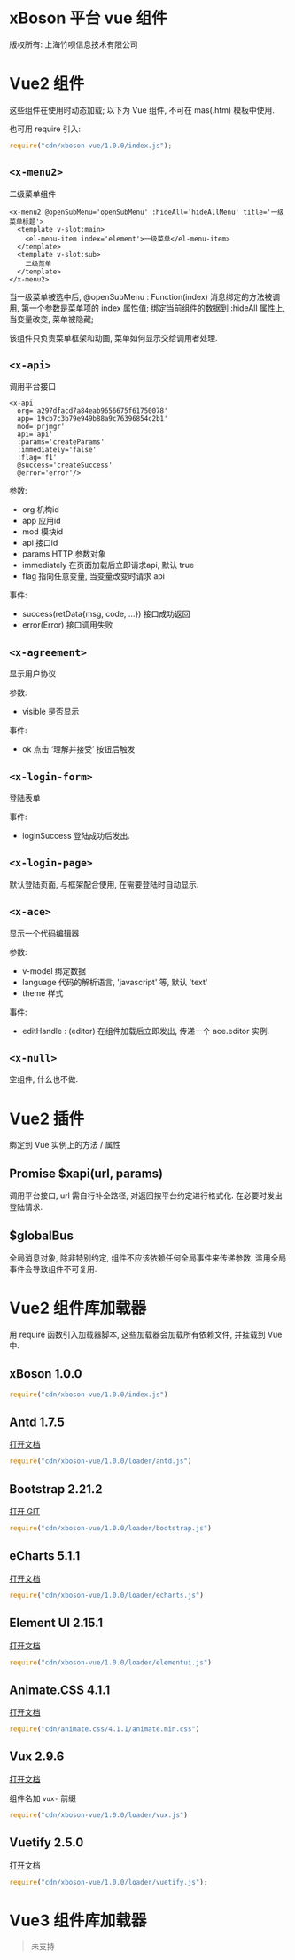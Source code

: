 # xBoson 平台 vue 组件

版权所有: 上海竹呗信息技术有限公司


# Vue2 组件

这些组件在使用时动态加载; 以下为 Vue 组件, 不可在 mas(.htm) 模板中使用.

也可用 require 引入:

```js
require("cdn/xboson-vue/1.0.0/index.js");
```


## `<x-menu2>`

二级菜单组件

```vue 
<x-menu2 @openSubMenu='openSubMenu' :hideAll='hideAllMenu' title='一级菜单标题'>
  <template v-slot:main>
    <el-menu-item index='element'>一级菜单</el-menu-item>
  </template>
  <template v-slot:sub>
    二级菜单
  </template>
</x-menu2>
```

当一级菜单被选中后, @openSubMenu : Function(index) 消息绑定的方法被调用, 第一个参数是菜单项的 index 属性值;
绑定当前组件的数据到 :hideAll 属性上, 当变量改变, 菜单被隐藏;

该组件只负责菜单框架和动画, 菜单如何显示交给调用者处理.


## `<x-api>`

调用平台接口

```vue
<x-api 
  org='a297dfacd7a84eab9656675f61750078'
  app='19cb7c3b79e949b88a9c76396854c2b1'
  mod='prjmgr' 
  api='api' 
  :params='createParams'
  :immediately='false'
  :flag='f1'
  @success='createSuccess'  
  @error='error'/>
```

参数:
* org 机构id
* app 应用id
* mod 模块id
* api 接口id
* params HTTP 参数对象
* immediately 在页面加载后立即请求api, 默认 true
* flag 指向任意变量, 当变量改变时请求 api 

事件:
* success(retData{msg, code, ...}) 接口成功返回 
* error(Error) 接口调用失败


## `<x-agreement>`

显示用户协议

参数:
* visible 是否显示

事件:
* ok 点击 ‘理解并接受’ 按钮后触发


## `<x-login-form>`

登陆表单

事件:
* loginSuccess 登陆成功后发出.


## `<x-login-page>`

默认登陆页面, 与框架配合使用, 在需要登陆时自动显示.


## `<x-ace>`

显示一个代码编辑器

参数:
* v-model 绑定数据 
* language 代码的解析语言, 'javascript' 等, 默认 'text'
* theme 样式

事件:
* editHandle : (editor) 在组件加载后立即发出, 传递一个 ace.editor 实例.


## `<x-null>`

空组件, 什么也不做.


# Vue2 插件 

绑定到 Vue 实例上的方法 / 属性


## Promise $xapi(url, params)

调用平台接口, url 需自行补全路径, 对返回按平台约定进行格式化.
在必要时发出登陆请求.


## $globalBus

全局消息对象, 除非特别约定, 组件不应该依赖任何全局事件来传递参数.
滥用全局事件会导致组件不可复用.


# Vue2 组件库加载器

用 require 函数引入加载器脚本, 这些加载器会加载所有依赖文件, 并挂载到 Vue 中.


## xBoson 1.0.0

```js
require("cdn/xboson-vue/1.0.0/index.js")
```


## Antd 1.7.5

[打开文档](https://www.antdv.com/docs/vue/introduce-cn/)

```js
require("cdn/xboson-vue/1.0.0/loader/antd.js")
```


## Bootstrap 2.21.2

[打开 GIT](https://github.com/bootstrap-vue/bootstrap-vue)

```js
require("cdn/xboson-vue/1.0.0/loader/bootstrap.js")
```


## eCharts 5.1.1

[打开文档](https://echarts.apache.org/zh/tutorial.html)

```js
require("cdn/xboson-vue/1.0.0/loader/echarts.js")
```

## Element UI 2.15.1

[打开文档](https://element.eleme.cn/#/zh-CN/component/installation)

```js
require("cdn/xboson-vue/1.0.0/loader/elementui.js")
```


## Animate.CSS 4.1.1 

[打开文档](https://animate.style/)

```js
require("cdn/animate.css/4.1.1/animate.min.css")
```


## Vux 2.9.6

[打开文档](https://doc.vux.li/zh-CN/)

组件名加 `vux-` 前缀

```js
require("cdn/xboson-vue/1.0.0/loader/vux.js")
```


## Vuetify 2.5.0

[打开文档](https://vuetifyjs.com/zh-Hans/getting-started/installation/)

```js
require("cdn/xboson-vue/1.0.0/loader/vuetify.js");
```



# Vue3 组件库加载器

> 未支持